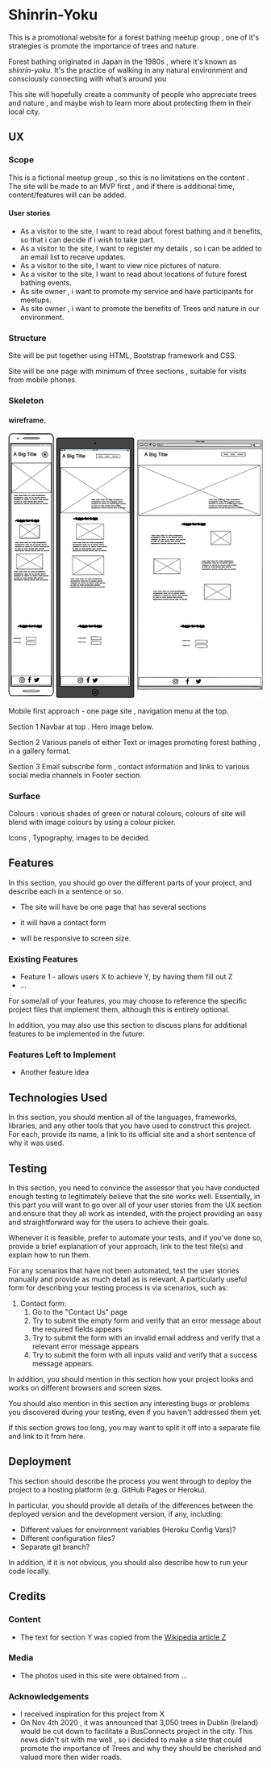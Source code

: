 # Shinrin-Yoku

This is a promotional website for a forest bathing meetup group , one of it's strategies is promote the importance of trees and nature. 

Forest bathing originated in Japan in the 1980s , where it's known as *shinrin-yoku*. It's the practice of walking in any natural environment and consciously connecting with what’s around you

This site will hopefully create a community of people who appreciate trees and nature , and maybe wish to learn more about protecting them in their local city. 


## UX

### Scope

This is a fictional meetup group , so this is no limitations on the content . The site will be made to an MVP first , and if there is additional time, content/features will can be added.

#### User stories

- As a visitor to the site, I want to read about forest bathing and it benefits, so that i can decide if i wish to take part.
- As a visitor to the site, I want to register my details , so i can be added to an email list to receive updates.
- As a visitor to the site, I want to view nice pictures of nature.
- As a visitor to the site, I want to read about locations of future forest bathing events.
- As site owner , i want to promote my service and have participants for meetups.
- As site owner , i want to promote the benefits of Trees and nature in our environment. 

### Structure

Site will be put together using HTML, Bootstrap framework and CSS.

Site will be one page with minimum of three sections , suitable for visits from mobile phones.

### Skeleton

#### wireframe.

![initial wireframe](assets/wireframe/Wireframe_1.jpg)

Mobile first approach - one page site , navigation menu at the top. 

Section 1 Navbar at top . Hero image below. 

Section 2 Various panels of either Text or images promoting forest bathing , in a gallery format.

Section 3 Email subscribe form , contact information and links to various social media channels in Footer section.

### Surface

Colours : various shades of green or natural colours, colours of site will blend with image colours by using a colour picker.

Icons , Typography, images to be decided.



## Features

In this section, you should go over the different parts of your project, and describe each in a sentence or so.

- The site will have be one page that has several sections 

- it will have a contact form

- will be responsive to screen size.


### Existing Features
- Feature 1 - allows users X to achieve Y, by having them fill out Z
- ...

For some/all of your features, you may choose to reference the specific project files that implement them, although this is entirely optional.

In addition, you may also use this section to discuss plans for additional features to be implemented in the future:

### Features Left to Implement
- Another feature idea

## Technologies Used

In this section, you should mention all of the languages, frameworks, libraries, and any other tools that you have used to construct this project. For each, provide its name, a link to its official site and a short sentence of why it was used.




## Testing

In this section, you need to convince the assessor that you have conducted enough testing to legitimately believe that the site works well. Essentially, in this part you will want to go over all of your user stories from the UX section and ensure that they all work as intended, with the project providing an easy and straightforward way for the users to achieve their goals.

Whenever it is feasible, prefer to automate your tests, and if you've done so, provide a brief explanation of your approach, link to the test file(s) and explain how to run them.

For any scenarios that have not been automated, test the user stories manually and provide as much detail as is relevant. A particularly useful form for describing your testing process is via scenarios, such as:

1. Contact form:
    1. Go to the "Contact Us" page
    2. Try to submit the empty form and verify that an error message about the required fields appears
    3. Try to submit the form with an invalid email address and verify that a relevant error message appears
    4. Try to submit the form with all inputs valid and verify that a success message appears.

In addition, you should mention in this section how your project looks and works on different browsers and screen sizes.

You should also mention in this section any interesting bugs or problems you discovered during your testing, even if you haven't addressed them yet.

If this section grows too long, you may want to split it off into a separate file and link to it from here.

## Deployment

This section should describe the process you went through to deploy the project to a hosting platform (e.g. GitHub Pages or Heroku).

In particular, you should provide all details of the differences between the deployed version and the development version, if any, including:
- Different values for environment variables (Heroku Config Vars)?
- Different configuration files?
- Separate git branch?

In addition, if it is not obvious, you should also describe how to run your code locally.


## Credits

### Content
- The text for section Y was copied from the [Wikipedia article Z](https://en.wikipedia.org/wiki/Z)

### Media
- The photos used in this site were obtained from ...

### Acknowledgements

- I received inspiration for this project from X
- On Nov 4th 2020 , it was announced that 3,050 trees in Dublin (Ireland) would be cut down to facilitate a BusConnects project in the city. This news didn't sit with me well , so i decided to make a site that could promote the importance of Trees and why they should be cherished and valued more then wider roads.